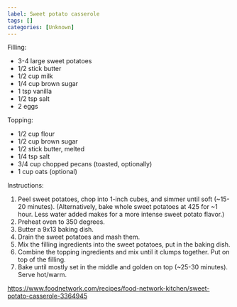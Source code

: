 ```yaml
---
label: Sweet potato casserole
tags: []
categories: [Unknown]
---
```


Filling:
- 3-4 large sweet potatoes
- 1/2 stick butter
- 1/2 cup milk
- 1/4 cup brown sugar
- 1 tsp vanilla
- 1/2 tsp salt
- 2 eggs

Topping:
- 1/2 cup flour
- 1/2 cup brown sugar
- 1/2 stick butter, melted
- 1/4 tsp salt
- 3/4 cup chopped pecans (toasted, optionally)
- 1 cup oats (optional)

Instructions:
1. Peel sweet potatoes, chop into 1-inch cubes, and simmer until soft (~15-20 minutes). (Alternatively, bake whole sweet potatoes at 425 for ~1 hour. Less water added makes for a more intense sweet potato flavor.)
2. Preheat oven to 350 degrees.
3. Butter a 9x13 baking dish.
4. Drain the sweet potatoes and mash them.
5. Mix the filling ingredients into the sweet potatoes, put in the baking dish.
6. Combine the topping ingredients and mix until it clumps together. Put on top of the filling.
7. Bake until mostly set in the middle and golden on top (~25-30 minutes). Serve hot/warm.

https://www.foodnetwork.com/recipes/food-network-kitchen/sweet-potato-casserole-3364945